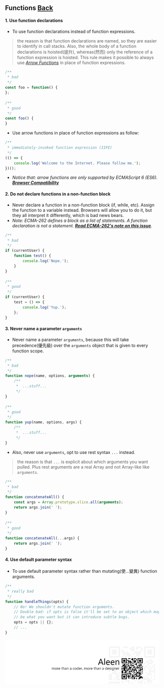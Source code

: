 ## Functions [**Back**](./../README.md)

#### 1. Use function declarations

- To use function declarations instead of function expressions.

> the reason is that function declarations are named, so they are easier to identify in call stacks. Also, the whole body of a function declarations is hoisted(提升), whereas(然而) only the reference of a function expression is hoisted. This rule makes it possible to always use [*Arrow Functions*](./../arrowFunctions/arrowFunctions.md) in place of function expressions.

```js
/**
 * bad
 */
const foo = function() {
};

/**
 * good
 */
const foo() {
}
```

- Use arrow functions in place of function expressions as follow:

```js
/**
 * immediately-invoked function expression (IIFE)
 */
(() => {
    console.log('Welcome to the Internet. Please follow me.');
})();
```

- *Notice that: arrow functions are only supported by ECMAScript 6 (ES6). [**Browser Compatibility**](https://developer.mozilla.org/en-US/docs/Web/JavaScript/Reference/Functions/Arrow_functions#Browser_compatibility)*

#### 2. Do not declare functions in a non-function block

- Never declare a function in a non-function block (if, while, etc). Assign the function to a variable instead. Browsers will allow you to do it, but they all interpret it differently, which is bad news bears.
- *Note: ECMA-262 defines a block as a list of statements. A function declaration is not a statement. [**Read ECMA-262's note on this issue**](http://www.ecma-international.org/publications/files/ECMA-ST/Ecma-262.pdf#page=97).*

```js
/**
 * bad
 */
if (currentUser) {
    function test() {
        console.log('Nope.');
    }
}

/**
 * good
 */
if (currentUser) {
    test = () => {
        console.log('Yup.');
    };
}
```

#### 3. Never name a parameter `arguments`

- Never name a parameter `arguments`, because this will take precedence(優先級) over the `arguments` object that is given to every function scope.

```js
/**
 * bad
 */
function nope(name, options, arguments) {
    /**
     *  ...stuff...
     */
}

/**
 * good
 */
function yup(name, options, args) {
    /**
     *  ...stuff...
     */
}
```

- Also, never use `arguments`, opt to use rest syntax `...` instead.

> the reason is that `...` is explicit about which arguments you want pulled. Plus rest arguments are a real Array and not Array-like like `arguments`.

```js
/**
 * bad
 */
function concatenateAll() {
    const args = Array.prototype.slice.all(arguments);
    return args.join(' ');
}

/**
 * good
 */
function concatenateAll(...args) {
    return args.join(' ');
}
```

#### 4. Use default parameter syntax

- To use default parameter syntax rather than mutating(使...變異) function arguments.

```js
/**
 * really bad
 */
function handleThings(opts) {
    // No! We shouldn't mutate function arguments.
    // Double bad: if opts is false it'll be set to an object which may
    // be what you want but it can introduce subtle bugs.
    opts = opts || {};
    // ...
}

```

<a href="http://aleen42.github.io/" target="_blank" ><img src="./../pic/tail.gif"></a>